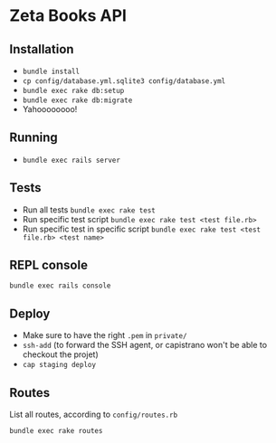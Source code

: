 # Zeta Books API

## Installation

- `bundle install`
- `cp config/database.yml.sqlite3 config/database.yml`
- `bundle exec rake db:setup`
- `bundle exec rake db:migrate`
- Yahoooooooo!

## Running

- `bundle exec rails server`

## Tests

- Run all tests `bundle exec rake test`
- Run specific test script `bundle exec rake test <test file.rb>`
- Run specific test in specific script `bundle exec rake test <test file.rb> <test name>`

## REPL console

`bundle exec rails console`

## Deploy

- Make sure to have the right `.pem` in `private/`
- `ssh-add` (to forward the SSH agent, or capistrano won't be able to checkout the projet)
- `cap staging deploy`

## Routes

List all routes, according to `config/routes.rb`

`bundle exec rake routes`
